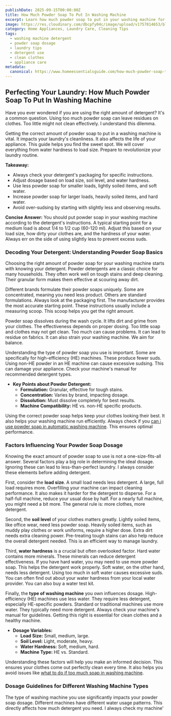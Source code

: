 ```yaml
---
publishDate: 2025-09-15T00:00:00Z
title: How Much Powder Soap To Put In Washing Machine
excerpt: Learn how much powder soap to put in your washing machine for sparkling clean clothes. Optimize dosage based on load size, water hardness, and soil level.
image: https://res.cloudinary.com/dbcpfy04c/image/upload/v1757814653/blog_image_1757814653_qcz9vd.webp
category: Home Appliances, Laundry Care, Cleaning Tips
tags:
  - washing machine detergent
  - powder soap dosage
  - laundry tips
  - detergent use
  - clean clothes
  - appliance care
metadata:
  canonical: https://www.homeessentialsguide.com/how-much-powder-soap-to-put-in-washing-machine
---
```


## Perfecting Your Laundry: How Much Powder Soap To Put In Washing Machine

Have you ever wondered if you are using the right amount of detergent? It's a common question. Using too much powder soap can leave residues on clothes. Too little might not clean effectively. I understand this dilemma.

Getting the correct amount of powder soap to put in a washing machine is vital. It impacts your laundry's cleanliness. It also affects the life of your appliance. This guide helps you find the sweet spot. We will cover everything from water hardness to load size. Prepare to revolutionize your laundry routine.

**Takeaway:**
*   Always check your detergent's packaging for specific instructions.
*   Adjust dosage based on load size, soil level, and water hardness.
*   Use less powder soap for smaller loads, lightly soiled items, and soft water.
*   Increase powder soap for larger loads, heavily soiled items, and hard water.
*   Avoid over-sudsing by starting with slightly less and observing results.

**Concise Answer:**
You should put powder soap in your washing machine according to the detergent's instructions. A typical starting point for a medium load is about 1/4 to 1/2 cup (60-120 ml). Adjust this based on your load size, how dirty your clothes are, and the hardness of your water. Always err on the side of using slightly less to prevent excess suds.

### Decoding Your Detergent: Understanding Powder Soap Basics

Choosing the right amount of powder soap for your washing machine starts with knowing your detergent. Powder detergents are a classic choice for many households. They often work well on tough stains and deep cleaning. Their granular form makes them effective at scouring away dirt.

Different brands formulate their powder soaps uniquely. Some are concentrated, meaning you need less product. Others are standard formulations. Always look at the packaging first. The manufacturer provides the most accurate starting point. These instructions usually include a measuring scoop. This scoop helps you get the right amount.

Powder soap dissolves during the wash cycle. It lifts dirt and grime from your clothes. The effectiveness depends on proper dosing. Too little soap and clothes may not get clean. Too much can cause problems. It can lead to residue on fabrics. It can also strain your washing machine. We aim for balance.

Understanding the type of powder soap you use is important. Some are specifically for high-efficiency (HE) machines. These produce fewer suds. Using non-HE powder in an HE machine can cause excessive sudsing. This can damage your appliance. Check your machine's manual for recommended detergent types.

*   **Key Points about Powder Detergent:**
    *   **Formulation:** Granular, effective for tough stains.
    *   **Concentration:** Varies by brand, impacting dosage.
    *   **Dissolution:** Must dissolve completely for best results.
    *   **Machine Compatibility:** HE vs. non-HE specific products.

Using the correct powder soap helps keep your clothes looking their best. It also helps your washing machine run efficiently. Always check if you [can i use powder soap in automatic washing machine](https://homeessentialsguide.com/can-i-use-powder-soap-in-automatic-washing-machine). This ensures optimal performance.

### Factors Influencing Your Powder Soap Dosage

Knowing the exact amount of powder soap to use is not a one-size-fits-all answer. Several factors play a big role in determining the ideal dosage. Ignoring these can lead to less-than-perfect laundry. I always consider these elements before adding detergent.

First, consider the **load size**. A small load needs less detergent. A large, full load requires more. Overfilling your machine can impact cleaning performance. It also makes it harder for the detergent to disperse. For a half-full machine, reduce your usual dose by half. For a nearly full machine, you might need a bit more. The general rule is: more clothes, more detergent.

Second, the **soil level** of your clothes matters greatly. Lightly soiled items, like office wear, need less powder soap. Heavily soiled items, such as muddy play clothes or work uniforms, require a higher dose. Extra dirt needs extra cleaning power. Pre-treating tough stains can also help reduce the overall detergent needed. This is an efficient way to manage laundry.

Third, **water hardness** is a crucial but often overlooked factor. Hard water contains more minerals. These minerals can reduce detergent effectiveness. If you have hard water, you may need to use more powder soap. This helps the detergent work properly. Soft water, on the other hand, needs less detergent. Using too much in soft water causes excessive suds. You can often find out about your water hardness from your local water provider. You can also buy a water test kit.

Finally, the **type of washing machine** you own influences dosage. High-efficiency (HE) machines use less water. They require less detergent, especially HE-specific powders. Standard or traditional machines use more water. They typically need more detergent. Always check your machine's manual for guidelines. Getting this right is essential for clean clothes and a healthy machine.

*   **Dosage Variables:**
    *   **Load Size:** Small, medium, large.
    *   **Soil Level:** Light, moderate, heavy.
    *   **Water Hardness:** Soft, medium, hard.
    *   **Machine Type:** HE vs. Standard.

Understanding these factors will help you make an informed decision. This ensures your clothes come out perfectly clean every time. It also helps you avoid issues like [what to do if too much soap in washing machine](https://homeessentialsguide.com/what-to-do-if-too-much-soap-in-washing-machine).

### Dosage Guidelines for Different Washing Machine Types

The type of washing machine you use significantly impacts your powder soap dosage. Different machines have different water usage patterns. This directly affects how much detergent you need. I always check my machine'
